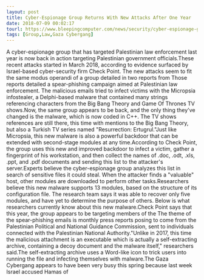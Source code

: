 ```yaml
---
layout: post
title: Cyber-Espionage Group Returns With New Attacks After One Year
date: 2018-07-09 00:02:17
tourl: https://www.bleepingcomputer.com/news/security/cyber-espionage-group-returns-with-new-attacks-after-one-year/
tags: [Group,Law,Gaza Cybergang]
---
```

A cyber-espionage group that has targeted Palestinian law enforcement last year is now back in action targeting Palestinian government officials.These recent attacks started in March 2018, according to evidence surfaced by Israel-based cyber-security firm Check Point. The new attacks seem to fit the same modus operandi of a group detailed in two reports from Those reports detailed a spear-phishing campaign aimed at Palestinian law enforcement. The malicious emails tried to infect victims with the Micropsia infostealer, a Delphi-based malware that contained many strings referencing characters from the Big Bang Theory and Game Of Thrones TV shows.Now, the same group appears to be back, and the only thing they've changed is the malware, which is now coded in C++. The TV shows references are still there, this time with mentions to the Big Bang Theory, but also a Turkish TV series named "Resurrection: Ertugrul."Just like Micropsia, this new malware is also a powerful backdoor that can be extended with second-stage modules at any time.According to Check Point, the group uses this new and improved backdoor to infect a victim, gather a fingerprint of his workstation, and then collect the names of .doc, .odt, .xls, .ppt, and .pdf documents and sending this list to the attacker's server.Experts believe the cyber-espionage group analyzes this list in search of sensitive files it could steal. When the attacker finds a "valuable" host, other modules are downloaded to perform other tasks.Researchers believe this new malware supports 13 modules, based on the structure of its configuration file. The research team says it was able to recover only five modules, and have yet to determine the purpose of others. Below is what researchers currently know about this new malware.Check Point says that this year, the group appears to be targeting members of the The theme of the spear-phishing emails is monthly press reports posing to come from the Palestinian Political and National Guidance Commission, sent to individuals connected with the Palestinian National Authority."Unlike in 2017, this time the malicious attachment is an executable which is actually a self-extracting archive, containing a decoy document and the malware itself," researchers said.The self-extracting archive uses a Word-like icon to trick users into running the file and infecting themselves with malware.The Gaza Cybergang appears to have been very busy this spring because last week Israel accused Hamas of 